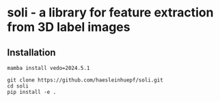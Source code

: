 # soli - a library for feature extraction from 3D label images

## Installation

```
mamba install vedo=2024.5.1
```

```
git clone https://github.com/haesleinhuepf/soli.git
cd soli
pip install -e .
```



